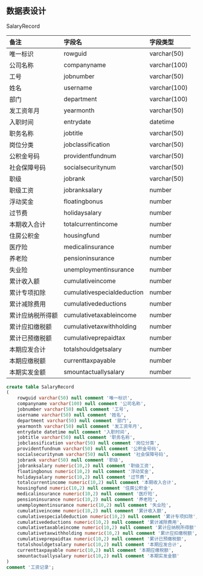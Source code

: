 
#


## 数据表设计

SalaryRecord

|备注|字段名| 字段类型 |
|:---|:---|:---|
|唯一标识|  rowguid|varchar(50)|
|公司名称|  companyname|varchar(100)|
|工号| jobnumber|varchar(50)|
|姓名| username|varchar(100)|
|部门| department|varchar(100)|
|发工资年月| yearmonth|varchar(50)|
|入职时间| entrydate|datetime|
|职务名称| jobtitle|varchar(50)|
|岗位分类| jobclassification|varchar(50)|
|公积金号码| providentfundnum|varchar(50)|
|社会保障号码| socialsecuritynum|varchar(50)|
|职级| jobrank|varchar(50)|
|职级工资| jobranksalary|number|
|浮动奖金| floatingbonus|number|
|过节费| holidaysalary|number|
|本期收入合计| totalcurrentincome|number|
|住房公积金| housingfund|number|
|医疗险| medicalinsurance|number|
|养老险| pensioninsurance|number|
|失业险| unemploymentinsurance|number|
|累计收入额| cumulativeincome|number|
|累计专项扣除| cumulativespecialdeduction|number|
|累计减除费用| cumulativedeductions|number|
|累计应纳税所得额| cumulativetaxableincome|number|
|累计应扣缴税额| cumulativetaxwithholding|number|
|累计已预缴税额| cumulativeprepaidtax|number|
|本期应发合计| totalshouldgetsalary|number|
|本期应缴税额| currenttaxpayable|number|
|本期实发金额| smountactuallysalary|number|

```sql
create table SalaryRecord
(
	rowguid varchar(50) null comment '唯一标识',
	companyname varchar(100) null comment '公司名称',
	jobnumber varchar(50) null comment '工号',
	username varchar(50) null comment '姓名',
	department varchar(50) null comment '部门',
	yearmonth varchar(50) null comment '发工资年月',
	entrydate datetime null comment '入职时间',
	jobtitle varchar(50) null comment '职务名称',
	jobclassification varchar(50) null comment '岗位分类',
	providentfundnum varchar(50) null comment '公积金号码',
	socialsecuritynum varchar(50) null comment '社会保障号码',
	jobrank varchar(50) null comment '职级',
	jobranksalary numeric(10,2) null comment '职级工资',
	floatingbonus numeric(10,2) null comment '浮动奖金',
	holidaysalary numeric(10,2) null comment '过节费',
	totalcurrentincome numeric(10,2) null comment '本期收入合计',
	housingfund numeric(10,2) null comment '住房公积金',
	medicalinsurance numeric(10,2) null comment '医疗险',
	pensioninsurance numeric(10,2) null comment '养老险',
	unemploymentinsurance numeric(10,2) null comment '失业险',
	cumulativeincome numeric(10,2) null comment '累计收入额',
	cumulativespecialdeduction numeric(10,2) null comment '累计专项扣除',
	cumulativedeductions numeric(10,2) null comment '累计减除费用',
	cumulativetaxableincome numeric(10,2) null comment '累计应纳税所得额',
	cumulativetaxwithholding numeric(10,2) null comment '累计应扣缴税额',
	cumulativeprepaidtax numeric(10,2) null comment '累计已预缴税额',
	totalshouldgetsalary numeric(10,2) null comment '本期应发合计',
	currenttaxpayable numeric(10,2) null comment '本期应缴税额',
	smountactuallysalary numeric(10,2) null comment '本期实发金额'
)
comment '工资记录';


```

